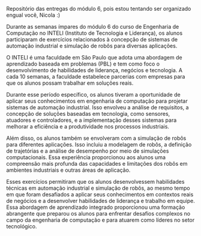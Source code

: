 Repositório das entregas do módulo 6, pois estou tentando ser organizado engual você, Nicola :) 

Durante as semanas ímpares do módulo 6 do curso de Engenharia de Computação no INTELI (Instituto de Tecnologia e Liderança), os alunos participaram de exercícios relacionados à concepção de sistemas de automação industrial e simulação de robôs para diversas aplicações.

O INTELI é uma faculdade em São Paulo que adota uma abordagem de aprendizado baseada em problemas (PBL) e tem como foco o desenvolvimento de habilidades de liderança, negócios e tecnologia. A cada 10 semanas, a faculdade estabelece parcerias com empresas para que os alunos possam trabalhar em soluções reais.

Durante esse período específico, os alunos tiveram a oportunidade de aplicar seus conhecimentos em engenharia de computação para projetar sistemas de automação industrial. Isso envolveu a análise de requisitos, a concepção de soluções baseadas em tecnologia, como sensores, atuadores e controladores, e a implementação desses sistemas para melhorar a eficiência e a produtividade nos processos industriais.

Além disso, os alunos também se envolveram com a simulação de robôs para diferentes aplicações. Isso incluiu a modelagem de robôs, a definição de trajetórias e a análise de desempenho por meio de simulações computacionais. Essa experiência proporcionou aos alunos uma compreensão mais profunda das capacidades e limitações dos robôs em ambientes industriais e outras áreas de aplicação.

Esses exercícios permitiram que os alunos desenvolvessem habilidades técnicas em automação industrial e simulação de robôs, ao mesmo tempo em que foram desafiados a aplicar seus conhecimentos em contextos reais de negócios e a desenvolver habilidades de liderança e trabalho em equipe. Essa abordagem de aprendizado integrado proporcionou uma formação abrangente que preparou os alunos para enfrentar desafios complexos no campo da engenharia de computação e para atuarem como líderes no setor tecnológico.


